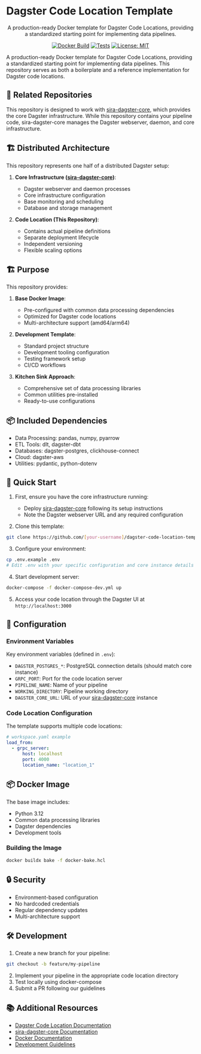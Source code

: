 # Dagster Code Location Template

<div align="center">

A production-ready Docker template for Dagster Code Locations, providing a standardized starting point for implementing data pipelines.

[![Docker Build](https://github.com/ali2kan/sira-dagster-code-location/actions/workflows/docker-build.yml/badge.svg)](https://github.com/ali2kan/sira-dagster-code-location/actions/workflows/docker-build.yml)
[![Tests](https://github.com/ali2kan/sira-dagster-code-location/actions/workflows/test.yml/badge.svg)](https://github.com/ali2kan/sira-dagster-code-location/actions/workflows/test.yml)
[![License: MIT](https://img.shields.io/badge/License-MIT-yellow.svg)](https://opensource.org/licenses/MIT)

</div>

A production-ready Docker template for Dagster Code Locations, providing a standardized starting point for implementing data pipelines. This repository serves as both a boilerplate and a reference implementation for Dagster code locations.

## 🔗 Related Repositories

This repository is designed to work with [sira-dagster-core](https://github.com/ali2kan/sira-dagster-core), which provides the core Dagster infrastructure. While this repository contains your pipeline code, sira-dagster-core manages the Dagster webserver, daemon, and core infrastructure.

## 🏗️ Distributed Architecture

This repository represents one half of a distributed Dagster setup:

1. **Core Infrastructure ([sira-dagster-core](https://github.com/ali2kan/sira-dagster-core))**:
   - Dagster webserver and daemon processes
   - Core infrastructure configuration
   - Base monitoring and scheduling
   - Database and storage management

2. **Code Location (This Repository)**:
   - Contains actual pipeline definitions
   - Separate deployment lifecycle
   - Independent versioning
   - Flexible scaling options

## 🏗️ Purpose

This repository provides:

1. **Base Docker Image**:
   - Pre-configured with common data processing dependencies
   - Optimized for Dagster code locations
   - Multi-architecture support (amd64/arm64)

2. **Development Template**:
   - Standard project structure
   - Development tooling configuration
   - Testing framework setup
   - CI/CD workflows

3. **Kitchen Sink Approach**:
   - Comprehensive set of data processing libraries
   - Common utilities pre-installed
   - Ready-to-use configurations

## 📦 Included Dependencies

- Data Processing: pandas, numpy, pyarrow
- ETL Tools: dlt, dagster-dbt
- Databases: dagster-postgres, clickhouse-connect
- Cloud: dagster-aws
- Utilities: pydantic, python-dotenv

## 🚀 Quick Start

1. First, ensure you have the core infrastructure running:
   - Deploy [sira-dagster-core](https://github.com/ali2kan/sira-dagster-core) following its setup instructions
   - Note the Dagster webserver URL and any required configuration

2. Clone this template:

```bash
git clone https://github.com/[your-username]/dagster-code-location-template
```

3. Configure your environment:

```bash
cp .env.example .env
# Edit .env with your specific configuration and core instance details
```

4. Start development server:

```bash
docker-compose -f docker-compose-dev.yml up
```

5. Access your code location through the Dagster UI at `http://localhost:3000`

## 🔧 Configuration

### Environment Variables

Key environment variables (defined in `.env`):

- `DAGSTER_POSTGRES_*`: PostgreSQL connection details (should match core instance)
- `GRPC_PORT`: Port for the code location server
- `PIPELINE_NAME`: Name of your pipeline
- `WORKING_DIRECTORY`: Pipeline working directory
- `DAGSTER_CORE_URL`: URL of your [sira-dagster-core](https://github.com/ali2kan/sira-dagster-core) instance

### Code Location Configuration

The template supports multiple code locations:

```yaml
# workspace.yaml example
load_from:
  - grpc_server:
      host: localhost
      port: 4000
      location_name: "location_1"
```

## 📦 Docker Image

The base image includes:

- Python 3.12
- Common data processing libraries
- Dagster dependencies
- Development tools

### Building the Image

```bash
docker buildx bake -f docker-bake.hcl
```

## 🔒 Security

- Environment-based configuration
- No hardcoded credentials
- Regular dependency updates
- Multi-architecture support

## 🛠️ Development

1. Create a new branch for your pipeline:

```bash
git checkout -b feature/my-pipeline
```

2. Implement your pipeline in the appropriate code location directory
3. Test locally using docker-compose
4. Submit a PR following our guidelines

## 📚 Additional Resources

- [Dagster Code Location Documentation](https://docs.dagster.io/concepts/code-locations)
- [sira-dagster-core Documentation](https://github.com/ali2kan/sira-dagster-core/blob/main/README.md)
- [Docker Documentation](https://docs.docker.com)
- [Development Guidelines](CONTRIBUTING.md)
